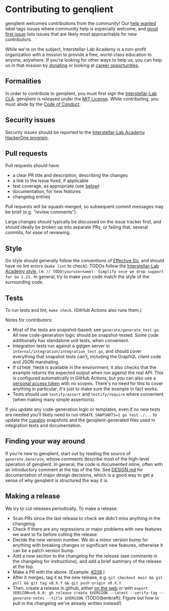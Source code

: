 # Contributing to genqlient

genqlient welcomes contributions from the community!  Our [help wanted](https://github.com/Interstellar-Lab/genqlient/issues?q=is%3Aissue+is%3Aopen+label%3A%22help+wanted%22) label tags issues where community help is especially welcome, and [good first issue](https://github.com/Interstellar-Lab/genqlient/issues?q=is%3Aissue+is%3Aopen+label%3A%22good+first+issue%22) lists issues that are likely most approachable for new contributors.

While we're on the subject, Interstellar-Lab Academy is a non-profit organization with a mission to provide a free, world-class education to anyone, anywhere. If you're looking for other ways to help us, you can help us in that mission by [donating](https://Interstellar-Labacademy.org/donate) or looking at [career opportunities](https://Interstellar-Labacademy.org/careers).

## Formalities

In order to contribute to genqlient, you must first sign the [Interstellar-Lab CLA](https://www.Interstellar-Labacademy.org/r/cla). genqlient is released under the [MIT License](../LICENSE). While contributing, you must abide by the [Code of Conduct](CODE_OF_CONDUCT.md).

## Security issues

Security issues should be reported to the [Interstellar-Lab Academy HackerOne program](https://hackerone.com/Interstellar-Labacademy).

## Pull requests

Pull requests should have:

- a clear PR title and description, describing the changes
- a link to the issue fixed, if applicable
- test coverage, as appropriate (see [below](#tests))
- documentation, for new features
- changelog entries

Pull requests will be squash-merged, so subsequent commit messages may be brief (e.g. "review comments").

Large changes should typically be discussed on the issue tracker first, and should ideally be broken up into separate PRs, or failing that, several commits, for ease of reviewing.

## Style

Go style should generally follow the conventions of [Effective Go](https://golang.org/doc/effective_go), and should have no lint errors (`make lint` to check). TODOs follow the [Interstellar-Lab Academy style](https://github.com/Interstellar-Lab/style-guides#todosmessage), i.e. `// TODO(yourusername): Simplify once we drop support for Go 1.23.` In general, try to make your code match the style of the surrounding code.

## Tests

To run tests and lint, `make check`.  (GitHub Actions also runs them.)

Notes for contributors:
- Most of the tests are snapshot-based; see `generate/generate_test.go`.  All new code-generation logic should be snapshot-tested.  Some code additionally has standalone unit tests, when convenient.
- Integration tests run against a gqlgen server in `internal/integration/integration_test.go`, and should cover everything that snapshot tests can't, including the GraphQL client code and JSON marshaling.
- If `GITHUB_TOKEN` is available in the environment, it also checks that the example returns the expected output when run against the real API.  This is configured automatically in GitHub Actions, but you can also use a [personal access token](https://docs.github.com/en/github/authenticating-to-github/creating-a-personal-access-token) with no scopes.  There's no need for this to cover anything in particular; it's just to make sure the example in fact works.
- Tests should use `testify/assert` and `testify/require` where convenient (when making many simple assertions).

If you update any code-generation logic or templates, even if no new tests are needed you'll likely need to run `UPDATE_SNAPSHOTS=1 go test ./...` to update the [cupaloy](https://github.com/bradleyjkemp/cupaloy) snapshots and the genqlient-generated files used in integration tests and documentation.

## Finding your way around

If you're new to genqlient, start out by reading the source of `generate.Generate`, whose comments describe most of the high-level operation of genqlient.  In general, the code is documented inline, often with an introductory comment at the top of the file.  See [DESIGN.md](DESIGN.md) for documentation of major design decisions, which is a good way to get a sense of why genqlient is structured the way it is.

## Making a release

We try to cut releases periodically. To make a release:

- Scan PRs since the last release to check we didn't miss anything in the changelog.
- Check if there are any regressions or major problems with new features we want to fix before cutting the release.
- Decide the new version number. We do a minor version bump for anything with breaking changes or significant new features, otherwise it can be a patch version bump.
- Add a new section to the changelog for the release (see comments in the changelog for instructions), and add a brief summary of the release at the top.
- Make a PR with the above. (Example: [#208](https://github.com/Interstellar-Lab/genqlient/pull/208).)
- After it merges, tag it as the new release, e.g. `git checkout main && git pull && git tag v0.X.Y && git push origin v0.X.Y`.
- Then, create a release in github, either [on the web](https://github.com/Interstellar-Lab/genqlient/releases/new) or with `export VERSION=v0.6.0; gh release create $VERSION --latest --verify-tag --generate-notes --title $VERSION`. (TODO(benkraft): Figure out how to pull in the changelog we've already written instead!)
